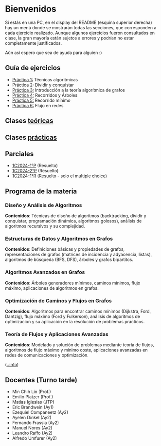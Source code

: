 # Bienvenidos 

Si estás en una PC, en el display del README (esquina superior derecha) hay un menú donde se mostrarán todas las secciones, que corresponden a cada ejercicio realizado. Aunque algunos ejercicios fueron consultados en clase, la gran mayoría están sujetos a errores y podrían no estar completamente justificados. 

Aún así espero que sea de ayuda para alguien :)

## Guía de ejercicios

- [Práctica 1:](https://github.com/malei-dc/TDA/tree/main/Guia-Ejercicios/Practica1) Técnicas algoritmicas
- Práctica 2: Dividir y conquistar 
- [Práctica 3:](https://github.com/malei-dc/TDA/tree/main/Guia-Ejercicios/Practica3) Introducción a la teoría algorítmica de grafos
- [Práctica 4:](https://github.com/malei-dc/TDA/tree/main/Guia-Ejercicios/Practica4) Recorridos y Árboles
- [Práctica 5:](https://github.com/malei-dc/TDA/tree/main/Guia-Ejercicios/Practica5) Recorrido mínimo
- [Práctica 6:](https://github.com/malei-dc/TDA/tree/main/Guia-Ejercicios/Practica6) Flujo en redes

## Clases [teóricas](https://github.com/malei-dc/TDA/tree/main/Teoricas)

## Clases [prácticas](https://github.com/malei-dc/TDA/tree/main/Practicas)

## Parciales

- [1C2024-1°P](https://github.com/malei-dc/TDA/blob/main/Parciales/1C2024-1p.pdf) (Resuelto)
- [1C2024-2°P](https://github.com/malei-dc/TDA/blob/main/Parciales/1C2024-2p.pdf) (Resuelto)
- [1C2024-1°R](https://github.com/malei-dc/TDA/blob/main/Parciales/1C2024-1r.pdf) (Resuelto - solo el multiple choice)

## Programa de la materia

### Diseño y Análisis de Algoritmos
**Contenidos**: Técnicas de diseño de algoritmos (backtracking, dividir y conquistar, programación dinámica, algoritmos golosos), análisis de algoritmos recursivos y su complejidad.

### Estructuras de Datos y Algoritmos en Grafos
**Contenidos**: Definiciones básicas y propiedades de grafos, representaciones de grafos (matrices de incidencia y adyacencia, listas), algoritmos de búsqueda (BFS, DFS), árboles y grafos bipartitos.

### Algoritmos Avanzados en Grafos
**Contenidos**: Árboles generadores mínimos, caminos mínimos, flujo máximo, aplicaciones de algoritmos en grafos.

### Optimización de Caminos y Flujos en Grafos
**Contenidos**: Algoritmos para encontrar caminos mínimos (Dijkstra, Ford, Dantzig), flujo máximo (Ford y Fulkerson), análisis de algoritmos de optimización y su aplicación en la resolución de problemas prácticos.

### Teoría de Flujos y Aplicaciones Avanzadas
**Contenidos**: Modelado y solución de problemas mediante teoría de flujos, algoritmos de flujo máximo y mínimo coste, aplicaciones avanzadas en redes de comunicaciones y optimización.

([+info](https://github.com/malei-dc/TDA/blob/main/ProgramaCronograma.pdf))

## Docentes (Turno tarde)
- Min Chih Lin (Prof.)
- Emilio Platzer (Prof.)
- Matías Iglesias (JTP)
- Eric Brandwein (Ay1)
- Ezequiel Companeetz (Ay2)
- Ayelen Dinkel (Ay2)
- Fernando Frassia (Ay2)
- Manuel Nores (Ay2)
- Leandro Raffo (Ay2)
- Alfredo Umfurer (Ay2)




